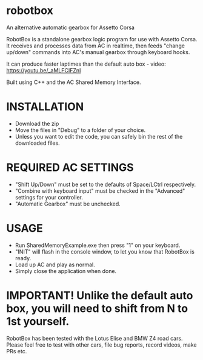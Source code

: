 # robotbox
An alternative automatic gearbox for Assetto Corsa

RobotBox is a standalone gearbox logic program for use with Assetto Corsa. It receives and processes data from AC in realtime, then feeds "change up/down" commands into AC's manual gearbox through keyboard hooks.

It can produce faster laptimes than the default auto box - video:
https://youtu.be/_aMLFCIFZnI

Built using C++ and the AC Shared Memory Interface.

# INSTALLATION
- Download the zip
- Move the files in "Debug" to a folder of your choice.
- Unless you want to edit the code, you can safely bin the rest of the downloaded files.

# REQUIRED AC SETTINGS
- "Shift Up/Down" must be set to the defaults of Space/LCtrl respectively.
- "Combine with keyboard input" must be checked in the "Advanced" settings for your controller.
- "Automatic Gearbox" must be unchecked.

# USAGE
- Run SharedMemoryExample.exe then press "1" on your keyboard.
- "INIT" will flash in the console window, to let you know that RobotBox is ready.
- Load up AC and play as normal.
- Simply close the application when done.

# IMPORTANT! Unlike the default auto box, you will need to shift from N to 1st yourself.

RobotBox has been tested with the Lotus Elise and BMW Z4 road cars. Please feel free to test with other cars, file bug reports, record videos, make PRs etc.
